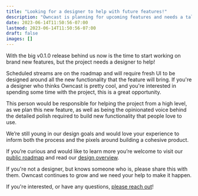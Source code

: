 ```yaml
---
title: "Looking for a designer to help with future features!"
description: "Owncast is planning for upcoming features and needs a talented designer to help!"
date: 2023-06-14T11:50:56-07:00
lastmod: 2023-06-14T11:50:56-07:00
draft: false
images: []
---
```


With the big v0.1.0 release behind us now is the time to start working on brand new features, but the project needs a designer to help!

Scheduled streams are on the roadmap and will require fresh UI to be designed around all the new functionality that the feature will bring. If you're a designer who thinks Owncast is pretty cool, and you're interested in spending some time with the project, this is a great opportunity.

This person would be responsible for helping the project from a high level, as we plan this new feature, as well as being the opinionated voice behind the detailed polish required to build new functionality that people love to use.

We’re still young in our design goals and would love your experience to inform both the process and the pixels around building a cohesive product.

If you’re curious and would like to learn more you’re welcome to visit our [public roadmap](https://owncast.online/roadmap) and read our [design overview](https://owncast.online/components/?path=/story/owncast-documentation-design--page).

If you're not a designer, but knows someone who is, please share this with them. Owncast continues to grow and we need your help to make it happen.

If you're interested, or have any questions, [please reach out](https://owncast.online/contact)!
